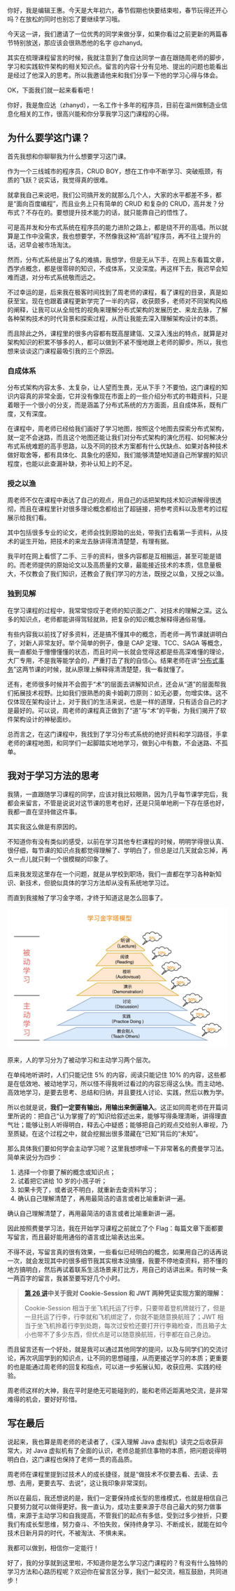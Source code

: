 你好，我是编辑王惠。今天是大年初六，春节假期也快要结束啦，春节玩得还开心吗？在放松的同时也别忘了要继续学习哦。

今天这一讲，我们邀请了一位优秀的同学来做分享，如果你看过之前更新的两篇春节特别放送，那应该会很熟悉他的名字 @zhanyd。

其实在梳理课程留言的时候，我就注意到了詹应达同学一直在跟随周老师的脚步，学习和实践软件架构的相关知识点。留言的内容十分有见地、提出的问题也能看出是经过了他深入的思考。所以我邀请他来和我们分享一下他的学习心得与体会。

OK，下面我们就一起来看看吧！

你好，我是詹应达（zhanyd），一名工作十多年的程序员，目前在温州做制造业信息化相关的工作，很高兴能和你分享我学习这门课程的心得。

## 为什么要学这门课？

首先我想和你聊聊我为什么想要学习这门课。

作为一个三线城市的程序员，CRUD BOY，想在工作中不断学习、突破瓶颈，有质的飞跃？说实话，我觉得真的很难。

就拿我自己来说吧，我们公司搞开发的就那么几个人，大家的水平都差不多，都是“面向百度编程”，而且业务上只有简单的 CRUD 和复杂的 CRUD，高并发？分布式？不存在的。要想提升技术能力的话，就只能靠自己的悟性了。

可是高并发和分布式系统在程序员的能力进阶之路上，都是绕不开的高墙。所以就算是工作中没需求，我也想要学，不然像我这种“高龄”程序员，再不往上提升的话，迟早会被市场淘汰。

然而，分布式系统是出了名的难搞，我想学，但是无从下手，在网上东看篇文章，西学点概念，都是很零碎的知识，不成体系，又没深度。再这样下去，我迟早会知难而退，对分布式系统敬而远之。

不过幸运的是，后来我在极客时间找到了周老师的课程，看了课程的目录，真是如获至宝。现在也跟着课程更新学完了一半的内容，收获颇多，老师对不同架构风格的阐释，让我可以从全局性的视角来理解分布式架构的发展历史、来龙去脉，了解各种架构技术的时代背景和探索过程，从而让我能去深入理解架构设计的本质。

而且除此之外，课程里的很多内容都有既高屋建瓴、又深入浅出的特点，就算是对架构知识的积累不够多的人，都可以做到不紧不慢地跟上老师的脚步。所以，我也想来谈谈这门课程最吸引我的三个原因。

### 自成体系

分布式架构内容太多、太复杂，让人望而生畏，无从下手？不要怕，这门课程的知识内容真的非常全面，它并没有像现在市面上的一些介绍分布式的书籍资料，只是着眼于一个很小的分支，而是涵盖了分布式系统的方方面面，且自成体系，既有广度，又有深度。

在课程中，周老师已经给我们画好了学习地图，按照这个地图去探索分布式架构，就一定不会迷路，而且这个地图还能让我们对分布式架构的演化历程、如何解决分布式系统难题的高手思路，以及不同的技术方案都有什么优缺点、如果对各种技术做好取舍等，都有具体化、具象化的感知，我们能够清楚地知道自己所掌握的知识程度，也能以此查漏补缺，弥补认知上的不足。

### 授之以渔

周老师不仅在课程中表达了自己的观点，用自己的话把架构技术知识讲解得很透彻，而且在课程里针对很多理论概念都给出了超链接，把参考资料以及思考的过程展示给我们看。

其中包括很多专业的论文，老师会找到原始的出处，带我们去看第一手资料，从技术的诞生开始，把技术的来龙去脉讲得清清楚楚，有理有据。

我平时在网上看惯了二手、三手的资料，很多内容都是互相搬运，甚至可能是错的。而老师提供的原始论文以及高质量的文章，最能接近技术的本质，信息量极大，不仅教会了我们知识，还教会了我们学习的方法，既授之以鱼，又授之以渔。

### 独到见解

在学习课程的过程中，我常常惊叹于老师的知识面之广、对技术的理解之深。这么多的知识点，老师都能讲得驾轻就熟，把复杂的知识概念解释得通俗易懂。

有些内容我以前找了好多资料，还是搞不懂其中的概念，而老师一两节课就讲明白了，对新人非常友好。举个简单的例子，像是 CAP 定理、TCC、SAGA 等概念，我一直都处于懵懵懂懂的状态，而且时间一长就会觉得这都是些高深难懂的理论，大厂专用，不是我等能学会的，严重打击了我的自信心。结果老师在讲“[分布式事务](https://time.geekbang.org/column/article/322287)”这两节课的时候，就从原理上解释得清清楚楚，我一看就懂了。

还有，老师很多时候并不会囿于“术”的层面去讲解知识点，还会从“道”的层面帮我们拓展技术视野。比如我们很熟悉的奥卡姆剃刀原则：如无必要，勿增实体。这不仅体现在架构设计上，对于我们的生活来说，也是一样的道理，只有适合自己的才是最好的。可以说，周老师的课程真正做到了“道”与“术”的平衡，为我们揭开了软件架构设计的神秘面纱。

总而言之，在这门课程中，我找到了学习分布式系统的绝好资料和学习路径，手拿老师的课程地图，和同学们一起脚踏实地地学习，做到心中有数，不会迷路、不孤单。

## 我对于学习方法的思考

我猜，一直跟随学习课程的同学，应该对我比较眼熟，因为几乎每节课学完后，我都会来留言，不管是说说对这节课的思考也好，还是只简单地刷一下存在感也好，我都一直在坚持做这件事。

其实我这么做是有原因的。

不知道你有没有类似的感受，以前在学习其他专栏课程的时候，明明学得很认真、很仔细，每节课的知识点我都觉得理解了、学明白了，但总是过几天就会忘掉，再久一点儿就只剩一个很模糊的印象了。

后来我发现这里存在一个问题，就是从学校到职场，我们一直都在学习各种新知识、新技术，但貌似具体的学习方法却从没有系统地学习过。

而直到我接触了学习金字塔，才终于知道这是怎么回事了。

![](2b44eddc81952a25fd7a2967fea51236.jpg)

原来，人的学习分为了被动学习和主动学习两个层次。

在单纯地听讲时，人们只能记住 5% 的内容，阅读只能记住 10% 的内容，这些都是在低效地、被动地学习，所以怪不得我听过看过的内容忘得这么快。而主动地、高效地学习，是要去思考、总结和归纳，并且要找人讨论、实践，然后以教为学。

所以也就是说，**我们一定要有输出，用输出来倒逼输入**。这正如同周老师在开篇词里所说的：把自己“认为掌握了的”知识给叙述出来，能够写得条理清晰，讲得理直气壮；能够让别人听得明白，释去心中疑惑；能够把自己的观点交给别人审视，乃至质疑。在这个过程之中，就会挖掘出很多潜藏在“已知”背后的“未知”。

那么具体我们要如何学会主动学习呢？这里我想啰嗦一下非常著名的费曼学习法。简单来说分为四步：

1. 选择一个你要了解的概念或知识点；
2. 试着把它讲给 10 岁的小孩子听；
3. 如果卡壳了，或者说不明白，就重新去查资料学习；
4. 确认自己理解清楚了，再用最简洁的语言或者比喻重新讲一遍。

确认自己理解清楚了，再用最简洁的语言或者比喻重新讲一遍。

因此按照费曼学习法，我在开始学习课程之前就立了个 Flag：每篇文章下面都要写留言，而且最好能用通俗的语言或比喻表达出来。

不得不说，写留言真的很有效果，一些看似已经明白的概念，如果用自己的话再说一次，就会发现其中的很多细节我其实根本没搞懂，我要不停地查资料，把不懂的地方搞明白，然后再试着联系生活场景来打比方，用自己的话讲出来。有时候一条一两百字的留言，我甚至要写好几个小时。

>**[第 26 讲](https://time.geekbang.org/column/article/333272)中关于我对 Cookie-Session 和 JWT 两种凭证实现方案的理解：**
>
>Cookie-Session 相当于坐飞机托运了行李，只要带着登机牌就行了，但是一旦托运了行李，行李就和飞机绑定了，你就不能随意换航班了；JWT 相当于坐飞机拎着行李到处跑，每次过安检还要打开行李箱检查，而且箱子太小也带不了多少东西，但优点是可以随意换航班，行李都在自己身边。

而且留言还有一个好处，就是我可以通过其他同学的提问，以及与同学们的交流讨论，再次巩固学到的知识点，让不同的思想碰撞，从而更接近学习的本质；更重要的也是能通过周老师的回复和指点，可以进一步拓展认知，收获应用、实践的经验。

周老师这样的大神，我在平时是绝无可能碰到的，能和老师近距离地交流，是非常难得的机会，要好好珍惜。

## 写在最后

说起来，我也算是周老师的老读者了，《深入理解 Java 虚拟机》读完之后收获非常大，对 Java 虚拟机有了全面的认识，老师总能抓住事物的本质，把问题说得明明白白，这门课程也保持了老师一贯的高品质。

周老师在课程里提到过技术人的成长捷径，就是“做技术不仅要去看、去读、去想、去用，更要去写、去说”，这让我印象非常深刻。

所以在最后，我还想说的是，我们一定要保持成长型的思维模式，也就是相信自己只要努力就可以做得更好。我一直认为，成功主要来源于尽自己最大的努力做事情，来源于主动学习和自我提高，不管我们的起点有多低，受到过多少挫折，只要我们有成长型思维，努力奋斗、不怕失败，保持终身学习、不断成长，就能在如今技术日新月异的时代，不被淘汰、不惧未来。

我都可以做到，相信你一定能行！

好了，我的分享就到这里啦，不知道你是怎么学习这门课程的？有没有什么独特的学习方法和心路历程呢？欢迎你在留言区分享，我们一起交流，相互鼓励，共同进步！